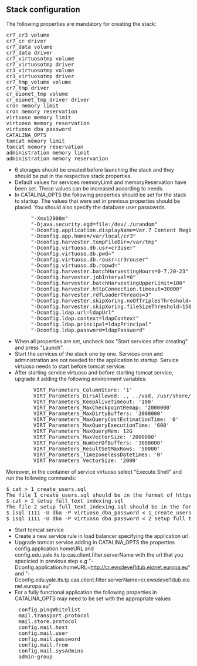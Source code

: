 ## Stack configuration

The following properties are mandatory for creating the stack:
<pre>
cr7_cr3 volume
cr7_cr driver
cr7_data volume
cr7_data driver
cr7_virtuosotmp volume
cr7_virtuosotmp driver
cr3_virtuosotmp volume
cr3_virtuosotmp driver
cr7_tmp_volume volume
cr7_tmp driver
cr_eionet_tmp volume
cr_eionet_tmp_driver driver
cron memory limit
cron memory reservation
virtuoso memory limit
virtuoso memory reservation
virtuoso dba password
CATALINA_OPTS
tomcat memory limit
tomcat memory reservation
administration memory limit
administration memory reservation
</pre>

- 6 storages should be created before launching the stack and they should be put in the respective stack properties.
- Default values for services memoryLimit and memoryReservation have been set. These values can be increased according to needs. 
- In CATALINA_OPTS the following properties should be set for the stack to startup. The values that were set in previous properties should be placed. You should also specify the database user passowrds.
<pre>
        "-Xmx12000m"
        "-Djava.security.egd=file:/dev/./urandom"
        "-Dconfig.application.displayName=Ver.7 Content Registry"
        "-Dconfig.app.home=/var/local/cr3"
        "-Dconfig.harvester.tempFileDir=/var/tmp"
        "-Dconfig.virtuoso.db.usr=cr3user"
        "-Dconfig.virtuoso.db.pwd="
        "-Dconfig.virtuoso.db.rousr=cr3rouser"
        "-Dconfig.virtuoso.db.ropwd="
        "-Dconfig.harvester.batchHarvestingHours=0-7,20-23"
        "-Dconfig.harvester.jobInterval=0"
        "-Dconfig.harvester.batchHarvestingUpperLimit=100"
        "-Dconfig.harvester.httpConnection.timeout=30000"
        "-Dconfig.harvester.rdfLoaderThreads=3"
        "-Dconfig.harvester.skipXoring.noOfTriplesThreshold=3000000"
        "-Dconfig.harvester.skipXoring.fileSizeThreshold=150000000"
        "-Dconfig.ldap.url=ldapUrl" 
        "-Dconfig.ldap.context=ldapContext" 
        "-Dconfig.ldap.principal=ldapPrincipal" 
        "-Dconfig.ldap.password=ldapPassword" 
</pre>

- When all properties are set, uncheck box "Start services after creating" and press "Launch". 
- Start the services of the stack one by one. Services cron and administration are not needed for the application to startup. Service virtuoso needs to start before tomcat service.
- After starting service virtuoso and before starting tomcat service, upgrade it adding the following environment variables:
  <pre>
        VIRT_Parameters_ColumnStore: '1'
        VIRT_Parameters_DirsAllowed: ., ../vad, /usr/share/proj, /var/tmp, /var/local/cr3/files
        VIRT_Parameters_KeepAliveTimeout: '100'
        VIRT_Parameters_MaxCheckpointRemap: '2000000'
        VIRT_Parameters_MaxDirtyBuffers: '2000000'
        VIRT_Parameters_MaxQueryCostEstimationTime: '0'
        VIRT_Parameters_MaxQueryExecutionTime: '600'
        VIRT_Parameters_MaxQueryMem: 12G
        VIRT_Parameters_MaxVectorSize: '2000000'
        VIRT_Parameters_NumberOfBuffers: '3000000'
        VIRT_Parameters_ResultSetMaxRows: '50000'
        VIRT_Parameters_TimezonelessDatetimes: '0'
        VIRT_Parameters_VectorSize: '2000'
  </pre>
Moreover, in the container of service virtuoso select "Execute Shell" and run the following commands:
<pre>
$ cat > 1_create_users.sql
The file 1_create_users.sql should be in the format of https://github.com/eea/eionet.contreg/blob/master/sql/virtuoso/install/1_create_users.sql, where you will set the user passwords that you specified in catalina_opts of previous step.
$ cat > 2_setup_full_text_indexing.sql
The file 2_setup_full_text_indexing.sql should be in the format of https://github.com/eea/eionet.contreg/blob/master/sql/virtuoso/install/2_setup_full_text_indexing.sql
$ isql 1111 -U dba -P virtuoso_dba_password < 1_create_users.sql, where virtuoso_dba_password is the "virtuoso dba password" you set while creating the stack
$ isql 1111 -U dba -P virtuoso_dba_password < 2_setup_full_text_indexing.sql
</pre>

- Start tomcat service
- Create a new service rule in load balancer specifying the application url.
- Upgrade tomcat service adding in CATALINA_OPTS the properties config.application.homeURL and config.edu.yale.its.tp.cas.client.filter.serverName with the url that you specicied in previous step e.g "-Dconfig.application.homeURL=http://cr.ewxdevel1dub.eionet.europa.eu" and "-Dconfig.edu.yale.its.tp.cas.client.filter.serverName=cr.ewxdevel1dub.eionet.europa.eu"
- For a fully functional application the following properties in CATALINA_OPTS may need to be set with the appropriate values
<pre>
    config.pingWhitelist
    mail.transport.protocol
    mail.store.protocol
    config.mail.host
    config.mail.user
    config.mail.password
    config.mail.from
    config.mail.sysAdmins
    admin-group
</pre>